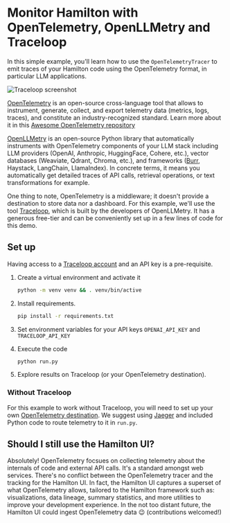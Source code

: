 # Monitor Hamilton with OpenTelemetry, OpenLLMetry and Traceloop

In this simple example, you'll learn how to use the `OpenTelemetryTracer` to emit traces of your Hamilton code using the OpenTelemetry format, in particular LLM applications.

![Traceloop screenshot](screenshot.png)

[OpenTelemetry](https://opentelemetry.io/) is an open-source cross-language tool that allows to instrument, generate, collect, and export telemetry data (metrics, logs, traces), and constitute an industry-recognized standard. Learn more about it in this [Awesome OpenTelemetry repository](https://github.com/magsther/awesome-opentelemetry)

[OpenLLMetry](https://github.com/traceloop/openllmetry) is an open-source Python library that automatically instruments with OpenTelemetry components of your LLM stack including LLM providers (OpenAI, Anthropic, HuggingFace, Cohere, etc.), vector databases (Weaviate, Qdrant, Chroma, etc.), and frameworks ([Burr](https://github.com/apache/burr), Haystack, LangChain, LlamaIndex). In concrete terms, it means you automatically get detailed traces of API calls, retrieval operations, or text transformations for example.

One thing to note, OpenTelemetry is a middleware; it doesn't provide a destination to store data nor a dashboard. For this example, we'll use the tool [Traceloop](https://www.traceloop.com/), which is built by the developers of OpenLLMetry. It has a generous free-tier and can be conveniently set up in a few lines of code for this demo.

## Set up
Having access to a [Traceloop account](https://www.traceloop.com/) and an API key is a pre-requisite.

1. Create a virtual environment and activate it
    ```bash
    python -m venv venv && . venv/bin/active
    ```

2. Install requirements.
    ```bash
    pip install -r requirements.txt
    ```

3. Set environment variables for your API keys `OPENAI_API_KEY` and `TRACELOOP_API_KEY`

4. Execute the code
    ```bash
    python run.py
    ```

5. Explore results on Traceloop (or your OpenTelemetry destination).

### Without Traceloop

For this example to work without Traceloop, you will need to set up your own [OpenTelemetry destination](https://opentelemetry.io/ecosystem/vendors/). We suggest using [Jaeger](https://www.jaegertracing.io/docs/1.47/getting-started/) and included Python code to route telemetry to it in `run.py`.

## Should I still use the Hamilton UI?

Absolutely! OpenTelemetry focsues on collecting telemetry about the internals of code and external API calls. It's a standard amongst web services. There's no conflict between the OpenTelemetry tracer and the tracking for the Hamilton UI. In fact, the Hamilton UI captures a superset of what OpenTelemetry allows, tailored to the Hamilton framework such as:  visualizations, data lineage, summary statistics, and more utilities to improve your development experience. In the not too distant future, the Hamilton UI could ingest OpenTelemetry data 😉 (contributions welcomed!)
